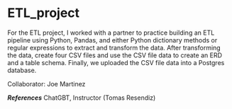 # ETL_project
For the ETL project, I worked with a partner to practice building an ETL pipeline using Python, Pandas, and either Python dictionary methods or regular expressions to extract and transform the data. After transforming the data, create four CSV files and use the CSV file data to create an ERD and a table schema. Finally, we uploaded the CSV file data into a Postgres database.

Collaborator:
Joe Martinez

***References***
ChatGBT,
Instructor (Tomas Resendiz)
